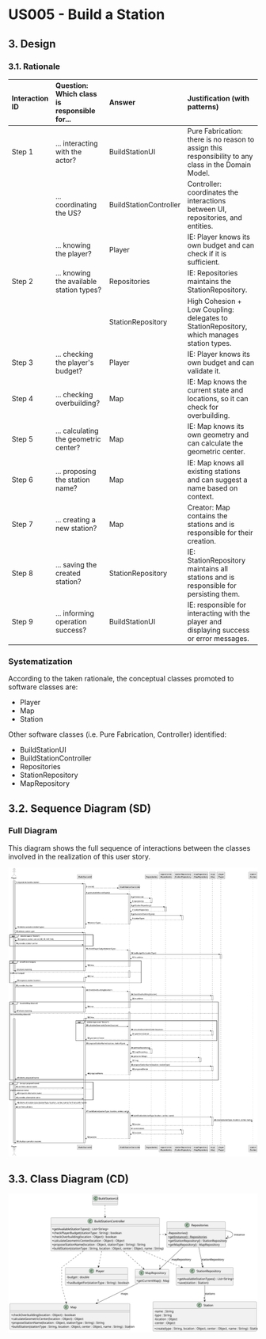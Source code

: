 # US005 - Build a Station

## 3. Design

### 3.1. Rationale

| Interaction ID | Question: Which class is responsible for... | Answer                 | Justification (with patterns)                                                                        |
|:---------------|:--------------------------------------------|:-----------------------|:-----------------------------------------------------------------------------------------------------|
| Step 1         | ... interacting with the actor?             | BuildStationUI         | Pure Fabrication: there is no reason to assign this responsibility to any class in the Domain Model. |
|                | ... coordinating the US?                    | BuildStationController | Controller: coordinates the interactions between UI, repositories, and entities.                     |
|                | ... knowing the player?                     | Player                 | IE: Player knows its own budget and can check if it is sufficient.                                   |
| Step 2         | ... knowing the available station types?    | Repositories           | IE: Repositories maintains the StationRepository.                                                    |
|                |                                             | StationRepository      | High Cohesion + Low Coupling: delegates to StationRepository, which manages station types.           |
| Step 3         | ... checking the player's budget?           | Player                 | IE: Player knows its own budget and can validate it.                                                 |
| Step 4         | ... checking overbuilding?                  | Map                    | IE: Map knows the current state and locations, so it can check for overbuilding.                     |
| Step 5         | ... calculating the geometric center?       | Map                    | IE: Map knows its own geometry and can calculate the geometric center.                               |
| Step 6         | ... proposing the station name?             | Map                    | IE: Map knows all existing stations and can suggest a name based on context.                         |
| Step 7         | ... creating a new station?                 | Map                    | Creator: Map contains the stations and is responsible for their creation.                            |
| Step 8         | ... saving the created station?             | StationRepository      | IE: StationRepository maintains all stations and is responsible for persisting them.                 |
| Step 9         | ... informing operation success?            | BuildStationUI         | IE: responsible for interacting with the player and displaying success or error messages.            |

### Systematization ##

According to the taken rationale, the conceptual classes promoted to software classes are:

* Player
* Map
* Station

Other software classes (i.e. Pure Fabrication, Controller) identified:

* BuildStationUI
* BuildStationController
* Repositories
* StationRepository
* MapRepository

## 3.2. Sequence Diagram (SD)

### Full Diagram

This diagram shows the full sequence of interactions between the classes involved in the realization of this user story.

![Sequence Diagram - Full](svg/US05-SD-full.svg)

## 3.3. Class Diagram (CD)

![Class Diagram](svg/US05-CD.svg)